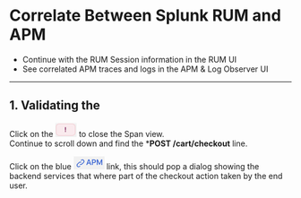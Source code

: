 # Correlate Between Splunk RUM and APM

* Continue with the RUM Session information in the RUM UI
* See correlated APM traces and logs in the APM & Log Observer UI

---
## 1.  Validating the 

Click on the ![RUM-JS](../images/rum/RUM-JS-Error.png) to close the Span view. </br>
Continue to scroll down and find the ***POST /cart/checkout** line.

Click on the blue ![RUM-JS](../images/rum/RUM-APM.png) link, this should pop a dialog showing the</br> 
backend services that where part of the checkout action taken by the end user.


